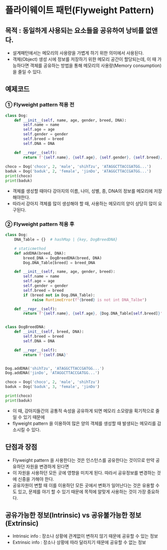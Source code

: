# 플라이웨이트 패턴(Flyweight Pattern)
## 목적 : 동일하게 사용되는 요소들을 공유하여 낭비를 없앤다.
* 설계패턴에서는 메모리의 사용량을 가볍게 하기 위한 의미에서 사용된다.
* 객체(Object) 생성 시에 정보를 저장하기 위한 메모리 공간이 할당되는데, 이 때 가능하다면 객체를 공유하는 방법을 통해 메모리의 사용량(Memory consumption)을 줄일 수 있다.

## 예제코드
### ① Flyweight pattern 적용 전
```python
class Dog:
    def __init__(self, name, age, gender, breed, DNA):
        self.name = name
        self.age = age
        self.gender = gender
        self.breed = breed
        self.DNA = DNA

    def __repr__(self):
        return f'{self.name}, {self.age}, {self.gender}, {self.breed}, {self.DNA}'
        
choco = Dog('choco', 2, 'male', 'shihTzu', 'ATAGGCTTACCGATGG...')
baduk = Dog('baduk', 2, 'female', 'jinDo', 'ATAGGCTTACCGATGG...')
print(choco)
print(baduk)
```
* 객체를 생성할 때마다 강아지의 이름, 나이, 성별, 종, DNA의 정보를 메모리에 저장해야한다.  
* 따라서 강아지 객체를 많이 생성해야 할 때, 사용하는 메모리의 양이 상당히 많이 요구된다.  

### ② Flyweight pattern 적용 후 
```python
class Dog:
    DNA_Table = {}  # hashMap | {key, DogBreedDNA}

    # staticmethod
    def addDNA(breed, DNA):
        breed_DNA = DogBreedDNA(breed, DNA)
        Dog.DNA_Table[breed] = breed_DNA

    def __init__(self, name, age, gender, breed):
        self.name = name
        self.age = age
        self.gender = gender
        self.breed = breed
        if (breed not in Dog.DNA_Table):
            raise RuntimeError(f"{breed} is not int DNA_Talbe")

    def __repr__(self):
        return f'{self.name}, {self.age}, {Dog.DNA_Table[self.breed]}'


class DogBreedDNA:
    def __init__(self, breed, DNA):
        self.breed = breed
        self.DNA = DNA

    def __repr__(self):
        return f'{self.DNA}'


Dog.addDNA('shihTzu', 'ATAGGCTTACCGATGG...')
Dog.addDNA('jinDo', 'ATAGGCTTACCGATGG...')

choco = Dog('choco', 2, 'male', 'shihTzu')
baduk = Dog('baduk', 3, 'female', 'jinDo')

print(choco)
print(baduk)
```
* 이 때, 강아지들간의 공통적 속성을 공유하게 되면 메모리 소모량을 획기적으로 줄일 수 있기 때문에  
* flyweight pattern 을 이용하여 많은 양의 객체를 생성할 때 발생되는 메모리를 감소시킬 수 있다.  

## 단점과 장점
* Flyweight pattern 을 사용한다는 것은 인스턴스를 공유한다는 것이므로 만약 공유하던 자원을 변경하게 된다면  
* 이 자원을 사용하던 모든 곳에 영향을 미치게 된다. 따라서 공유정보를 변경하는 것에 신중을 가해야 한다.  
* 공유자원이 변할 때 이를 이용하던 모든 곳에서 변화가 일어난다는 것은 유용할 수도 있고, 문제를 야기 할 수 있기 때문에 목적에 알맞게 사용하는 것이 가장 중요하다.  

## 공유가능한 정보(Intrinsic) vs 공유불가능한 정보(Extrinsic)
* Intrinsic info : 장소나 상황에 관계없이 변하지 않기 때문에 공유할 수 있는 정보
* Extrinsic info : 장소나 상황에 따라 달라지기 때문에 공유할 수 없는 정보

